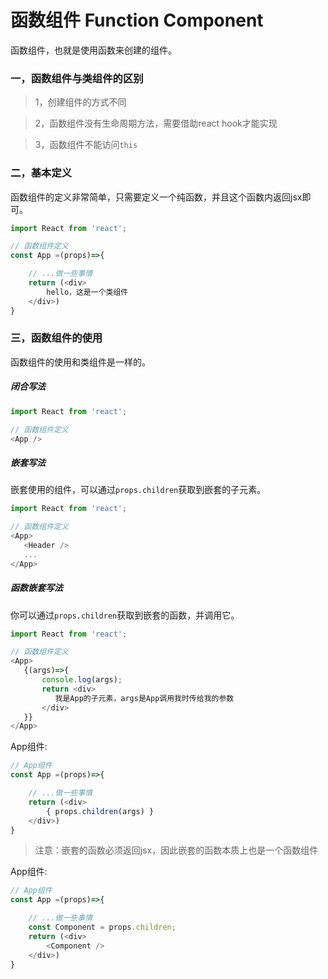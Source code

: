 # 函数组件 Function Component

函数组件，也就是使用函数来创建的组件。    

### 一，函数组件与类组件的区别

> 1，创建组件的方式不同  

> 2，函数组件没有生命周期方法，需要借助react hook才能实现  

> 3，函数组件不能访问`this`


### 二，基本定义
函数组件的定义非常简单，只需要定义一个纯函数，并且这个函数内返回jsx即可。
```js 
import React from 'react'; 

// 函数组件定义
const App =(props)=>{  

    // ...做一些事情
    return (<div>
        hello，这是一个类组件
    </div>)
}
```

### 三，函数组件的使用
函数组件的使用和类组件是一样的。
##### 闭合写法
```js 
import React from 'react'; 

// 函数组件定义
<App />
```
##### 嵌套写法  
嵌套使用的组件，可以通过`props.children`获取到嵌套的子元素。
```js 
import React from 'react'; 

// 函数组件定义
<App>
   <Header />
   ...
</App>

```

##### 函数嵌套写法  
你可以通过`props.children`获取到嵌套的函数，并调用它。
```js 
import React from 'react'; 

// 函数组件定义
<App>
   {(args)=>{
       console.log(args);
       return <div>
          我是App的子元素，args是App调用我时传给我的参数
       </div>
   }}
</App>
```
App组件:
```js
// App组件
const App =(props)=>{  

    // ...做一些事情
    return (<div>
        { props.children(args) }
    </div>)
}
```
> 注意：嵌套的函数必须返回jsx，因此嵌套的函数本质上也是一个函数组件  
  
App组件:
```js
// App组件
const App =(props)=>{  

    // ...做一些事情
    const Component = props.children;
    return (<div>
        <Component />
    </div>)
}
```
